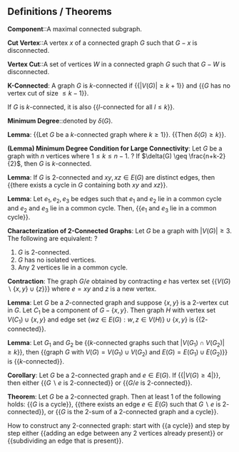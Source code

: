 ## Definitions / Theorems

**Component**::A maximal connected subgraph.

**Cut Vertex**::A vertex $x$ of a connected graph $G$ such that $G-x$ is disconnected.

**Vertex Cut**::A set of vertices $W$ in a connected graph $G$ such that $G-W$ is disconnected.

**K-Connected**: A graph $G$ is $k$-connected if {{$|V(G)| \geq k + 1$}} and {{$G$ has no vertex cut of size $\leq k - 1$}}.

If $G$ is $k$-connected, it is also {{$l$-connected for all $l \leq k$}}.

**Minimum Degree**::denoted by $\delta(G)$.

**Lemma**: {{Let $G$ be a $k$-connected graph where $k \geq 1$}}. {{Then $\delta(G) \geq k$}}.

**(Lemma) Minimum Degree Condition for Large Connectivity**: Let $G$ be a graph with $n$ vertices where $1\leq k \leq n-1$.
?
If $\delta(G) \geq \frac{n+k-2}{2}$, then $G$ is $k$-connected.

**Lemma**: If $G$ is $2$-connected and $xy, xz \in E(G)$ are distinct edges, then {{there exists a cycle in $G$ containing both $xy$ and $xz$}}.

**Lemma**: Let $e_1, e_2, e_3$ be edges such that $e_1$ and $e_2$ lie in a common cycle and $e_2$ and $e_3$ lie in a common cycle. Then, {{$e_1$ and $e_3$ lie in a common cycle}}.

**Characterization of $2$-Connected Graphs**: Let $G$ be a graph with $|V(G)|\geq 3$. The following are equivalent:
?
1. $G$ is $2$-connected.
2. $G$ has no isolated vertices.
3. Any 2 vertices lie in a common cycle.

**Contraction**: The graph $G/e$ obtained by contracting $e$ has vertex set {{$V(G) \backslash \{x,y\} \cup \{z\}$}} where $e=xy$ and $z$ is a new vertex.

**Lemma**: Let *G* be a *2*-connected graph and suppose $\{x,y\}$ is a $2$-vertex cut in $G$. Let $C_1$ be a component of $G-\{x,y\}$. Then graph $H$ with vertex set $V(C_1) \cup \{x,y\}$ and edge set $\{wz \in E(G): w,z \in V(H)\} \cup \{x,y\}$ is {{$2$-connected}}.

**Lemma**: Let $G_1$ and $G_2$ be {{$k$-connected graphs such that $|V(G_1) \cap V(G_2)| \geq k$}}, then {{graph $G$ with $V(G) = V(G_1) \cup V(G_2)$ and $E(G) = E(G_1) \cup E(G_2)$}} is {{$k$-connected}}.

**Corollary**: Let $G$ be a $2$-connected graph and $e \in E(G)$. If {{$|V(G) \geq 4|$}}, then either {{$G \backslash e$ is $2$-connected}} or {{$G / e$ is $2$-connected}}.

**Theorem**: Let $G$ be a $2$-connected graph. Then at least $1$ of the following holds: {{$G$ is a cycle}}, {{there exists an edge $e \in E(G)$ such that $G \backslash e$ is $2$-connected}}, or {{$G$ is the $2$-sum of a $2$-connected graph and a cycle}}.

How to construct any $2$-connected graph: start with {{a cycle}} and step by step either {{adding an edge between any $2$ vertices already present}} or {{subdividing an edge that is present}}.
